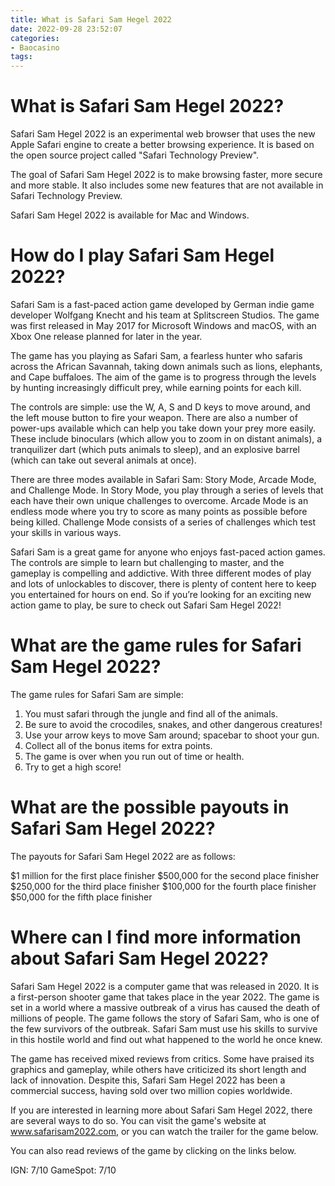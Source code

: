 ```yaml
---
title: What is Safari Sam Hegel 2022
date: 2022-09-28 23:52:07
categories:
- Baocasino
tags:
---
```



#  What is Safari Sam Hegel 2022?

Safari Sam Hegel 2022 is an experimental web browser that uses the new Apple Safari engine to create a better browsing experience. It is based on the open source project called "Safari Technology Preview".

The goal of Safari Sam Hegel 2022 is to make browsing faster, more secure and more stable. It also includes some new features that are not available in Safari Technology Preview.

Safari Sam Hegel 2022 is available for Mac and Windows.

#  How do I play Safari Sam Hegel 2022?

Safari Sam is a fast-paced action game developed by German indie game developer Wolfgang Knecht and his team at Splitscreen Studios. The game was first released in May 2017 for Microsoft Windows and macOS, with an Xbox One release planned for later in the year.

The game has you playing as Safari Sam, a fearless hunter who safaris across the African Savannah, taking down animals such as lions, elephants, and Cape buffaloes. The aim of the game is to progress through the levels by hunting increasingly difficult prey, while earning points for each kill.

The controls are simple: use the W, A, S and D keys to move around, and the left mouse button to fire your weapon. There are also a number of power-ups available which can help you take down your prey more easily. These include binoculars (which allow you to zoom in on distant animals), a tranquilizer dart (which puts animals to sleep), and an explosive barrel (which can take out several animals at once).

There are three modes available in Safari Sam: Story Mode, Arcade Mode, and Challenge Mode. In Story Mode, you play through a series of levels that each have their own unique challenges to overcome. Arcade Mode is an endless mode where you try to score as many points as possible before being killed. Challenge Mode consists of a series of challenges which test your skills in various ways.

Safari Sam is a great game for anyone who enjoys fast-paced action games. The controls are simple to learn but challenging to master, and the gameplay is compelling and addictive. With three different modes of play and lots of unlockables to discover, there is plenty of content here to keep you entertained for hours on end. So if you’re looking for an exciting new action game to play, be sure to check out Safari Sam Hegel 2022!

#  What are the game rules for Safari Sam Hegel 2022?

The game rules for Safari Sam are simple:

1. You must safari through the jungle and find all of the animals.
2. Be sure to avoid the crocodiles, snakes, and other dangerous creatures!
3. Use your arrow keys to move Sam around; spacebar to shoot your gun.
4. Collect all of the bonus items for extra points.
5. The game is over when you run out of time or health.
6. Try to get a high score!

#  What are the possible payouts in Safari Sam Hegel 2022?

The payouts for Safari Sam Hegel 2022 are as follows:

$1 million for the first place finisher
$500,000 for the second place finisher
$250,000 for the third place finisher
$100,000 for the fourth place finisher
$50,000 for the fifth place finisher

#  Where can I find more information about Safari Sam Hegel 2022?

Safari Sam Hegel 2022 is a computer game that was released in 2020. It is a first-person shooter game that takes place in the year 2022. The game is set in a world where a massive outbreak of a virus has caused the death of millions of people. The game follows the story of Safari Sam, who is one of the few survivors of the outbreak. Safari Sam must use his skills to survive in this hostile world and find out what happened to the world he once knew.

The game has received mixed reviews from critics. Some have praised its graphics and gameplay, while others have criticized its short length and lack of innovation. Despite this, Safari Sam Hegel 2022 has been a commercial success, having sold over two million copies worldwide.

If you are interested in learning more about Safari Sam Hegel 2022, there are several ways to do so. You can visit the game's website at www.safarisam2022.com, or you can watch the trailer for the game below.


You can also read reviews of the game by clicking on the links below.

IGN: 7/10
GameSpot: 7/10